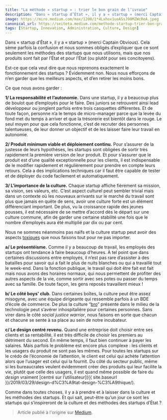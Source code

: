 ```yaml
---
title: "La méthode « startup » : trier le bon grain de l’ivraie"
description: "Dans « startup d’État », il y a « startup » (merci Captain Obvious). Cela sème parfois la confusion et nous sommes obligés d’expliquer que ce sont seulement les méthodes des startups que nous utilisons, mais que nos produits sont fait par l’État et pour l’État (ou plutôt pour ses concitoyens)."
image: https://miro.medium.com/max/1200/1*4Lxhox1uoASsJ90MZWcReA.jpeg
canonical_url: https://seiteta.medium.com/methode-startup-trier-bon-grain-ivraie-4069d3702488
tags: [Startup, Innovation, Administration, Culture, Design]
---
```


Dans « startup d’État », il y a « startup » (merci Captain Obvious). Cela sème parfois la confusion et nous sommes obligés d’expliquer que ce sont seulement les méthodes des startups que nous utilisons, mais que nos produits sont fait par l’État et pour l’État (ou plutôt pour ses concitoyens).

Est-ce que cela veut dire que nous reprenons exactement le fonctionnement des startups ? Évidemment non. Nous nous efforçons de n’en garder que les meilleurs aspects, et d’en retirer les moins bons.

Ce que nous avons garder :

**1/ La responsabilité et l’autonomie.** Dans une startup, il y a beaucoup plus de boulot que d’employés pour le faire. Des juniors se retrouvent ainsi lead développeur ou jonglent parfois entre trois casquettes différentes. Et de toute façon, personne n’a le temps de micro-manager parce que la levée du fond met du temps à arriver et que la trésorerie est bientôt dans le rouge. Le seul moyen pour que cela fonctionne, c’est de recruter des personnes talentueuses, de leur donner un objectif et de les laisser faire leur travail en autonomie.

**2/ Produit minimum viable et déploiement continu.** Pour s’assurer de la justesse de leurs hypothèses, les startups sont obligées de sortir très rapidement la première version de leur produit. Et pour s’assurer que le produit est d’une qualité exceptionnelle pour les clients, il est indispensable de le modifier rapidement et régulièrement pour prendre en compte leurs retours. Cela a des implications techniques car il faut être capable de tester et de déployer du code facilement et automatiquement.

**3/ L’importance de la culture.** Chaque startup affiche fièrement sa mission, sa vision, ses valeurs, etc. C’est aspect culturel peut sembler trivial mais dans un contexte où les nouveaux arrivants sur le marché du travail sont plus que jamais en quête de sens, avoir une culture forte est un élément différenciant important. De plus, vu la croissance rapide des jeunes pousses, il est nécessaire de se mettre d’accord dès le départ sur une culture commune, afin de garder une certaine stabilité une fois que le nombre d’employés aura été multiplié par dix ou par cent.

Nous ne sommes néanmoins pas naïfs et la culture startup peut avoir des aspects [toxiques](https://www.youtube.com/watch?v=13wwndvI1K4) que nous faisons tout pour ne pas importer.

**a/ Le présentéisme.** Comme il y a beaucoup de travail, les employés des startups ont tendance à faire beaucoup d’heures. À tel point que dans certaines discussions entre employés, il n’est pas rare d’assister à des batailles pour savoir qui a fait le plus de nuits blanches ou qui a travaillé tout le week-end. Dans la fonction publique, le travail qui doit être fait est fait mais nous avons des horaires normaux, qui nous permettent de profiter des autres aspects de la vie, comme sortir avec ses potes ou passer du temps avec sa famille. De toute façon, les gens reposés travaillent mieux !

**b/ Le côté boys’ club.** Dans certaines boîtes, la culture peut être assez misogyne, avec une équipe dirigeante qui ressemble parfois à un BDE d’école de commerce. De plus la culture “[bro](https://www.youtube.com/watch?v=OVoFzu-vH4o)” présente dans le milieu de la technologie peut s’avérer inhospitalière pour certaines personnes. Sans virer dans le côté *social justice warrior*, nous faisons en sorte que chacun et chacune se sente à sa place au sein de notre incubateur.

**c/ Le design centré revenu.** Quand une entreprise doit choisir entre ses clients et sa rentabilité, il est très difficile de choisir les premiers au détriment du second. En même temps, il faut bien continuer à payer les salaires. Mais parfois le problème est encore plus complexe : les clients et les usagers du produit ne sont pas les mêmes. Pour toutes les startups sur le crédo de l’économie de l’attention, le client est celui qui achète l’attention alors que l’usager est celui qui la fournit. Du côté du secteur public, même si les bureaucrates veulent évidemment créer des produits qui leur facilite la vie, plutôt que celle des usagers, il est quand même possible de faire du *design* vraiment [centré sur l’utilisateur]({{ site.baseurl }}/2019/03/29/design-d%C3%A9tat-design-%C3%A9thique/).

Comme dans toutes choses, il y a à prendre et à laisser dans la culture et les méthodes des startups. Et qui sait, peut-être qu’un jour ce sont les startups qui s’inspireront de la culture et des méthodes des startups d’État ?

> Article publié à l'origine sur [Medium](https://seiteta.medium.com/methode-startup-trier-bon-grain-ivraie-4069d3702488).
